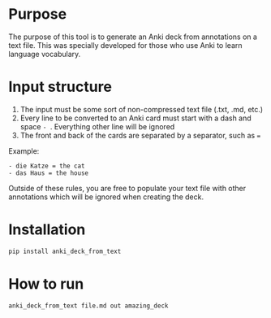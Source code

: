 # Purpose
The purpose of this tool is to generate an Anki deck from annotations on a text file.
This was specially developed for those who use Anki to learn language vocabulary. 

# Input structure
1. The input must be some sort of non-compressed text file (.txt, .md, etc.)
2. Every line to be converted to an Anki card must start with a dash and space `- `. Everything other line will be ignored
3. The front and back of the cards are separated by a separator, such as ` = `

Example: 
```
- die Katze = the cat
- das Haus = the house
```

Outside of these rules, you are free to populate your text file with other annotations which will be ignored when creating the deck.

# Installation

```bash
pip install anki_deck_from_text
```

# How to run

```bash
anki_deck_from_text file.md out amazing_deck
```
